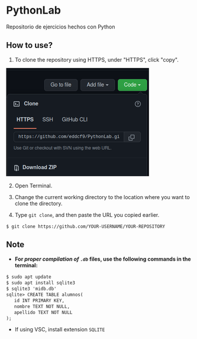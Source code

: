 # PythonLab

Repositorio de ejercicios hechos con Python 

## How to use?
1. To clone the repository using HTTPS, under "HTTPS", click "copy".

![ScreenShot](https://github.com/eddcf9/PythonLab/blob/master/OpenBootcamp/images/captura.png)

2. Open Terminal.

3. Change the current working directory to the location where you want to clone the directory.

4. Type `git clone`, and then paste the URL you copied earlier.

```
$ git clone https://github.com/YOUR-USERNAME/YOUR-REPOSITORY
```
## Note 

- **For _proper compilation of `.db`_ files, use the following commands in the terminal:**
```
$ sudo apt update
$ sudo apt install sqlite3
$ sqlite3 'midb.db'
sqlite> CREATE TABLE alumnos(
   id INT PRIMARY KEY,
   nombre TEXT NOT NULL,
   apellido TEXT NOT NULL
);
```
- If using VSC, install extension `SQLITE`
